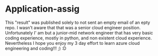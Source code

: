 # Application-assig

This "result" was published solely to not sent an empty email of an epty repo. I wasn't aware that that was a senior cloud engineer position. Unfortunately I' am but a junior-mid network engineer that has very basic coding experience, mostly in python, and non existent cloud experience. 
Nevertheless I hope you enjoy my 3 day effort to learn azure cloud engineering and coding!!! ;) :D
